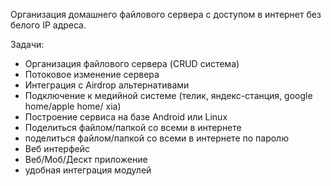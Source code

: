 
Организация домашнего файлового сервера с доступом в интернет без белого IP адреса. 


Задачи: 

- Организация файлового сервера (CRUD система) 
- Потоковое изменение сервера 
- Интеграция с Airdrop альтернативами 
- Подключение к медийной системе (телик, яндекс-станция, google home/apple home/ xia) 
- Построение сервиса на базе Android или Linux
- Поделиться файлом/папкой со всеми в интернете 
- поделиться файлом/папкой со всеми в интернете по паролю 
- Веб интерфейс 
- Веб/Моб/Дескт приложение 
- удобная интеграция модулей 
